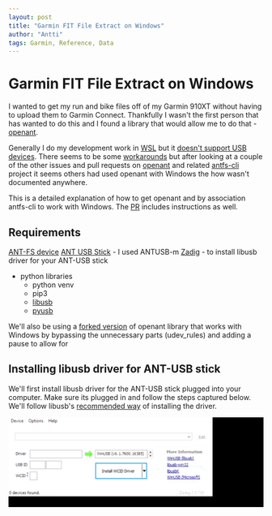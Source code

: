 ```yaml
---
layout: post
title: "Garmin FIT File Extract on Windows"
author: "Antti"
tags: Garmin, Reference, Data
---
```


# Garmin FIT File Extract on Windows
I wanted to get my run and bike files off of my Garmin 910XT without having to upload them to Garmin Connect.  Thankfully I wasn't the first person that has wanted to do this and I found a library that would allow me to do that - [openant](https://github.com/Tigge/openant).

Generally I do my development work in [WSL](https://docs.microsoft.com/en-us/windows/wsl/about) but it [doesn't support USB devices](https://github.com/microsoft/WSL/issues/2195). There seems to be some [workarounds](https://github.com/rpasek/usbip-wsl2-instructions) but after looking at a couple of the other issues and pull requests on [openant](https://github.com/Tigge/openant) and related [antfs-cli](https://github.com/Tigge/antfs-cli) project it seems others had used openant with Windows the how wasn't documented anywhere.

This is a detailed explanation of how to get openant and by association antfs-cli to work with Windows. The [PR](https://github.com/Tigge/openant/pull/64) includes instructions as well.

## Requirements

[ANT-FS device](https://github.com/Tigge/openant#ant-fs-devices)
[ANT USB Stick](https://github.com/Tigge/openant#ant-fs-devices) - I used ANTUSB-m
[Zadig](http://zadig.akeo.ie/) - to install libusb driver for your ANT-USB stick
- python libraries
    - python venv 
    - pip3
    - [libusb](https://pypi.org/project/libusb/)
    - [pyusb](https://pypi.org/project/pyusb/)

We'll also be using a [forked version](https://github.com/persamina/openant/tree/windows) of openant library that works with Windows by bypassing the unnecessary parts (udev_rules) and adding a pause to allow for 

## Installing libusb driver for ANT-USB stick
We'll first install libusb driver for the ANT-USB stick plugged into your computer. Make sure its plugged in and follow the steps captured below.  We'll follow libusb's [recommended way](https://github.com/libusb/libusb/wiki/Windows#Driver_Installation) of installing the driver.

![Zadig Install](../assets/zadig.gif)